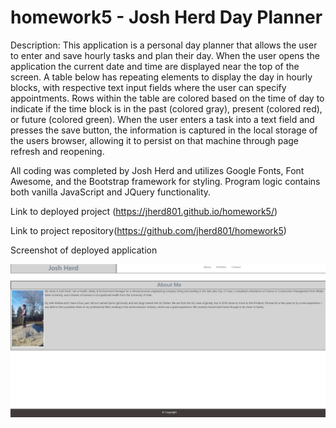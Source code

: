 # homework5 - Josh Herd Day Planner

Description: 
This application is a personal day planner that allows the user to enter and save hourly tasks and plan their day. When the user opens the application the current date and time are displayed near the top of the screen. A table below has repeating elements to display the day in hourly blocks, with respective text input fields where the user can specify appointments. Rows within the table are colored based on the time of day to indicate if the time block is in the past (colored gray), present (colored red), or future (colored green). When the user enters a task into a text field and presses the save button, the information is captured in the local storage of the users browser, allowing it to persist on that machine through page refresh and reopening.

All coding was completed by Josh Herd and utilizes Google Fonts, Font Awesome, and the Bootstrap framework for styling. Program logic contains both vanilla JavaScript and JQuery functionality.

Link to deployed project (https://jherd801.github.io/homework5/)

Link to project repository(https://github.com/jherd801/homework5)


Screenshot of deployed application

![Image description](https://github.com/jherd801/homework2/blob/master/Assets/Images/Screenshot.jpg)
